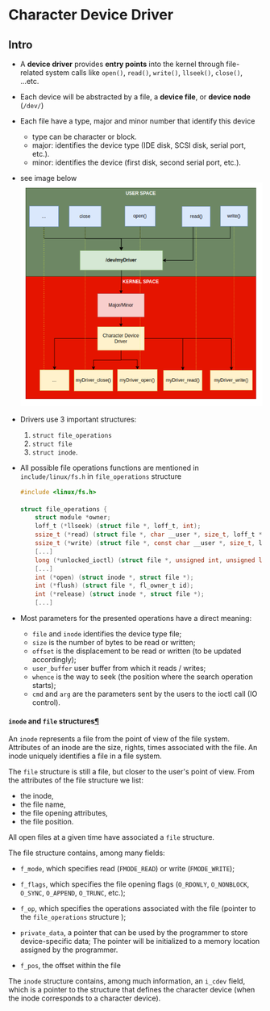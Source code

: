 # Character Device Driver

## Intro

- A **device driver** provides **entry points** into the kernel through file-related system calls like `open()`, `read()`, `write()`, `llseek()`, `close()`, ...etc. 

- Each device will be abstracted by a file, a **device file**, or **device node** (`/dev/`)

- Each file have a type, major and minor number that identify this device 

  - type can be character or block.
  - major: identifies the device type (IDE disk, SCSI disk, serial port, etc.).
  - minor: identifies the device  (first disk, second serial port, etc.).

- see image below
  ![image-20250107203547755](./assets/image-20250107203547755.png)

- Drivers use 3 important structures:

  1. `struct file_operations`
  2. `struct file` 
  3. `struct inode`.

- All possible file operations functions are mentioned in `include/linux/fs.h` in `file_operations` structure

  ```c
  #include <linux/fs.h>
  
  struct file_operations {
      struct module *owner;
      loff_t (*llseek) (struct file *, loff_t, int);
      ssize_t (*read) (struct file *, char __user *, size_t, loff_t *);
      ssize_t (*write) (struct file *, const char __user *, size_t, loff_t *);
      [...]
      long (*unlocked_ioctl) (struct file *, unsigned int, unsigned long);
      [...]
      int (*open) (struct inode *, struct file *);
      int (*flush) (struct file *, fl_owner_t id);
      int (*release) (struct inode *, struct file *);
      [...]
  ```

- Most parameters for the presented operations have a direct meaning:

  - `file` and `inode` identifies the device type file;
  - `size` is the number of bytes to be read or written;
  - `offset` is the displacement to be read or written (to be updated accordingly);
  - `user_buffer` user buffer from which it reads / writes;
  - `whence` is the way to seek (the position where the search operation starts);
  - `cmd` and `arg` are the parameters sent by the users to the ioctl call (IO control).


#### `inode` and `file` structures[¶](https://linux-kernel-labs.github.io/refs/heads/master/labs/device_drivers.html#inode-and-file-structures)

An `inode` represents a file from the point of view of the file system. Attributes of an inode are the size, rights, times associated with the file. An inode uniquely identifies a file in a file system.

The `file` structure is still a file, but closer to the user's point of view. From the attributes of the file structure we list: 

- the inode, 
- the file name, 
- the file opening attributes, 
- the file position. 

All open files at a given time have associated a `file` structure.

The file structure contains, among many fields:

- `f_mode`, which specifies read (`FMODE_READ`) or write (`FMODE_WRITE`);

 - `f_flags`, which specifies the file opening flags (`O_RDONLY`, `O_NONBLOCK`, `O_SYNC`, `O_APPEND`, `O_TRUNC`, etc.);
 - `f_op`, which specifies the operations associated with the file (pointer to the `file_operations` structure );
 - `private_data`, a pointer that can be used by the programmer to store device-specific data; The pointer will be initialized to a memory location assigned by the programmer.
 - `f_pos`, the offset within the file

The `inode` structure contains, among much information, an `i_cdev` field, which is a pointer to the structure that defines the character device (when the inode corresponds to a character device).